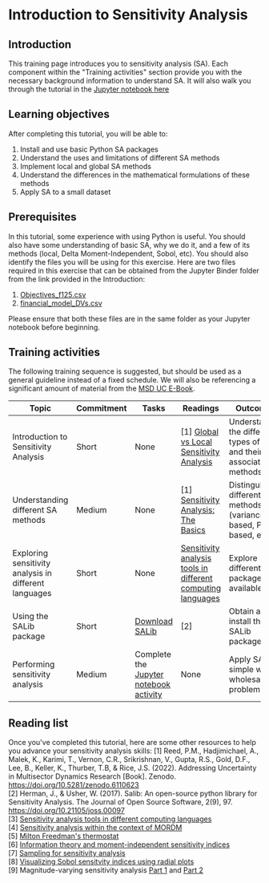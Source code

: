 # Introduction to Sensitivity Analysis
## Introduction
This training page introduces you to sensitivity analysis (SA). Each component within the "Training activities" section provide you with the necessary background information to understand SA. It will also walk you through the tutorial in the [Jupyter notebook
here](https://mybinder.org/v2/gh/lbl59/lab_manual_resources/8546b1278e46f9d8b31d9de4bac6a74352799377?urlpath=lab%2Ftree%2Fsensitivity_analysis.ipynb)

## Learning objectives 
After completing this tutorial, you will be able to:
1. Install and use basic Python SA packages
2. Understand the uses and limitations of different SA methods
3. Implement local and global SA methods
4. Understand the differences in the mathematical formulations of these methods
5. Apply SA to a small dataset

## Prerequisites
In this tutorial, some experience with using Python is useful. You should also have some understanding of basic SA, why we do it, and a few of its methods (local, Delta Moment-Independent, Sobol, etc). You should also identify the files you will be using for this exercise. Here are two files required in this exercise that can be obtained from the Jupyter Binder folder from the link provided in the Introduction:
1. [Objectives_f125.csv](https://notebooks.gesis.org/binder/jupyter/user/lbl59-lab_manual_resources-smcn2zji/lab/tree/Objectives_f125.csv)
2. [financial_model_DVs.csv](https://notebooks.gesis.org/binder/jupyter/user/lbl59-lab_manual_resources-smcn2zji/lab/tree/Objectives_f125.csv)

Please ensure that both these files are in the same folder as your Jupyter notebook before beginning. 

## Training activities
The following training sequence is suggested, but should be used as a general guideline instead of a fixed schedule. We will also be referencing a significant amount of material from the [MSD UC E-Book](https://uc-ebook.org/docs/html/index.html).

| Topic               | Commitment   |  Tasks      | Readings | Outcomes |
| ---------------------- |-------------| --------------- | ---------| ---------|
| Introduction to Sensitivity Analysis | Short | None | \[1] [Global vs Local Sensitivity Analysis](https://uc-ebook.org/docs/html/3_sensitivity_analysis_the_basics.html) | Understand the different types of SA and their associated methods | 
| Understanding different SA methods | Medium | None | \[1] [Sensitivity Analysis: The Basics](https://uc-ebook.org/docs/html/3_sensitivity_analysis_the_basics.html) | Distinguishing different SA methods (variance-based, PDF-based, etc.) | 
| Exploring sensitivity analysis in different languages | Short | None | [Sensitivity analysis tools in different computing languages](https://waterprogramming.wordpress.com/2020/02/25/open-source-sensitivity-analysis-tools/) | Explore different SA packages available | 
| Using the SALib package | Short | [Download SALib](https://salib.readthedocs.io/en/latest/) | \[2] | Obtain and install the SALib package |
| Performing sensitivity analysis | Medium | Complete the [Jupyter notebook activity](https://mybinder.org/v2/gh/lbl59/lab_manual_resources/8546b1278e46f9d8b31d9de4bac6a74352799377?urlpath=lab%2Ftree%2Fsensitivity_analysis.ipynb) | None | Apply SA on a simple water wholesaler problem | 

## Reading list
Once you've completed this tutorial, here are some other resources to help you advance your sensitivity analysis skills:
\[1] Reed, P.M., Hadjimichael, A., Malek, K., Karimi, T., Vernon, C.R., Srikrishnan, V., Gupta, R.S., Gold, D.F., Lee, B., Keller, K., Thurber, T.B, & Rice, J.S. (2022). Addressing Uncertainty in Multisector Dynamics Research [Book]. Zenodo. https://doi.org/10.5281/zenodo.6110623 <br>
\[2] Herman, J., &amp; Usher, W. (2017). Salib: An open-source python library for Sensitivity Analysis. The Journal of Open Source Software, 2(9), 97. https://doi.org/10.21105/joss.00097 <br>
\[3] [Sensitivity analysis tools in different computing languages](https://waterprogramming.wordpress.com/2020/02/25/open-source-sensitivity-analysis-tools/)<br>
\[4] [Sensitivity analysis within the context of MORDM](https://waterprogramming.wordpress.com/2022/04/26/mordm-viii-characterizing-the-effects-of-deep-uncertainty/)<br>
\[5] [Milton Freedman's thermostat](https://waterprogramming.wordpress.com/2022/02/17/milton-friedmans-thermostat-and-sensitivity-analysis-of-control-policies/)<br>
\[6] [Information theory and moment-independent sensitivity indices](https://waterprogramming.wordpress.com/2022/04/26/mordm-viii-characterizing-the-effects-of-deep-uncertainty/)<br>
\[7] [Sampling for sensitivity analysis](https://waterprogramming.wordpress.com/2020/03/23/determining-the-appropriate-number-of-samples-for-a-sensitivity-analysis/)<br>
\[8] [Visualizing Sobol sensitvity indices using radial plots](https://waterprogramming.wordpress.com/2019/08/27/a-python-implementation-of-grouped-radial-convergence-plots-to-visualize-sobol-sensitivity-analysis-results/)<br>
\[9] Magnitude-varying sensitivity analysis [Part 1](https://waterprogramming.wordpress.com/2019/02/26/magnitude-varying-sensitivity-analysis-and-visualization-part-1/) and [Part 2](https://waterprogramming.wordpress.com/2019/02/28/magnitude-varying-sensitivity-analysis-and-visualization-part-2/)
